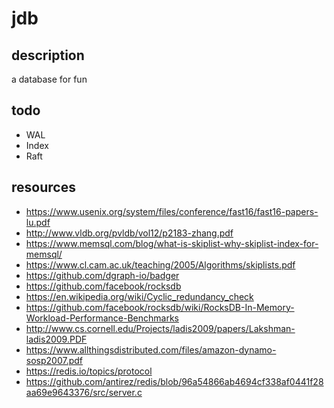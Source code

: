 # jdb

## description
a database for fun

## todo
- WAL
- Index
- Raft

## resources
- https://www.usenix.org/system/files/conference/fast16/fast16-papers-lu.pdf
- http://www.vldb.org/pvldb/vol12/p2183-zhang.pdf
- https://www.memsql.com/blog/what-is-skiplist-why-skiplist-index-for-memsql/
- https://www.cl.cam.ac.uk/teaching/2005/Algorithms/skiplists.pdf
- https://github.com/dgraph-io/badger
- https://github.com/facebook/rocksdb
- https://en.wikipedia.org/wiki/Cyclic_redundancy_check
- https://github.com/facebook/rocksdb/wiki/RocksDB-In-Memory-Workload-Performance-Benchmarks
- http://www.cs.cornell.edu/Projects/ladis2009/papers/Lakshman-ladis2009.PDF
- https://www.allthingsdistributed.com/files/amazon-dynamo-sosp2007.pdf
- https://redis.io/topics/protocol
- https://github.com/antirez/redis/blob/96a54866ab4694cf338af0441f28aa69e9643376/src/server.c